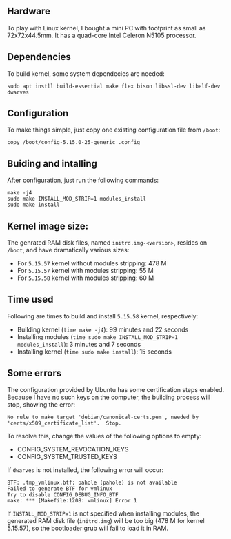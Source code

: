 Hardware
----
To play with Linux kernel, I bought a mini PC with footprint as small as 72x72x44.5mm.
It has a quad-core Intel Celeron N5105 processor.


Dependencies
----
To build kernel, some system dependecies are needed:
```
sudo apt instll build-essential make flex bison libssl-dev libelf-dev dwarves
```


Configuration
----
To make things simple, just copy one existing configuration file from `/boot`:
```
copy /boot/config-5.15.0-25-generic .config
```


Buiding and intalling
----
After configuration, just run the following commands:
```
make -j4
sudo make INSTALL_MOD_STRIP=1 modules_install
sudo make install
```


Kernel image size:
----
The genrated RAM disk files, named `initrd.img-<version>`, resides on `/boot`,
and have dramatically various sizes:
- For `5.15.57` kernel without modules stripping: 478 M
- For `5.15.57` kernel with modules stripping: 55 M
- For `5.15.58` kernel with modules stripping: 60 M


Time used
----
Following are times to build and install `5.15.58` kernel, respectively:
- Building kernel (`time make -j4`): 99 minutes and 22 seconds
- Installing modules (`time sudo make INSTALL_MOD_STRIP=1 modules_install`): 3 minutes and 7 seconds
- Installing kernel (`time sudo make install`): 15 seconds


Some errors
----
The configuration provided by Ubuntu has some certification steps enabled.
Because I have no such keys on the computer, the building process will stop,
showing the error:
```
No rule to make target 'debian/canonical-certs.pem', needed by 'certs/x509_certificate_list'.  Stop.
```
To resolve this, change the values of the following options to empty:
- CONFIG_SYSTEM_REVOCATION_KEYS
- CONFIG_SYSTEM_TRUSTED_KEYS

If `dwarves` is not installed, the following error will occur:
```
BTF: .tmp_vmlinux.btf: pahole (pahole) is not available
Failed to generate BTF for vmlinux
Try to disable CONFIG_DEBUG_INFO_BTF
make: *** [Makefile:1208: vmlinux] Error 1
```

If `INSTALL_MOD_STRIP=1` is not specified when installing modules, the generated
RAM disk file (`initrd.img`) will be too big (478 M for kernel 5.15.57), so the
bootloader grub will fail to load it in RAM.